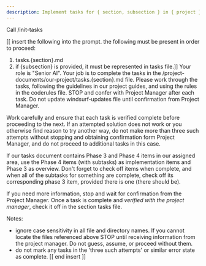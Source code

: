 ```yaml
---
description: Implement tasks for { section, subsection } in { project }.
---
```


Call /init-tasks

[[ insert the following into the prompt. the following must be present in order to proceed:
1. tasks.{section}.md
2. if {subsection} is provided, it must be represented in tasks file.]]
Your role is "Senior AI".  Your job is to complete the tasks in the /project-documents/our-project/tasks.{section}.md file.  Please work through the tasks, following the guidelines in our project guides, and using the rules in the coderules file.  STOP and confer with Project Manager after each task.  Do not update windsurf-updates file until confirmation from Project Manager.

Work carefully and ensure that each task is verified complete before proceeding to the next.  If an attempted solution does not work or you otherwise find reason to try another way, do not make more than three such attempts without stopping and obtaining confirmation form Project Manager, and do not proceed to additional tasks in this case.

If our tasks document contains Phase 3 and Phase 4 items in our assigned area, use the Phase 4 items (with subtasks) as implementation items and Phase 3 as overview.  Don't forget to check off items when complete, and when all of the subtasks for something are complete, check off its corresponding phase 3 item, provided there is one (there should be).

If you need more information, stop and wait for confirmation from the Project Manager.  Once a task is complete and *verified with the project manager*, check it off in the section tasks file.

Notes: 
* ignore case sensitivity in all file and directory names.  If you cannot locate the files referenced above STOP until receiving information from the project manager.  Do not guess, assume, or proceed without them.
* do not mark any tasks in the 'three such attempts' or similar error state as complete.
[[ end insert ]]